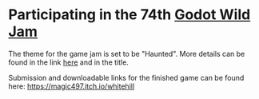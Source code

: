 # Participating in the 74th [Godot Wild Jam](https://godotwildjam.com/)

The theme for the game jam is set to be "Haunted". More details can be found in the link [here](https://godotwildjam.com/) and in the title.
 
Submission and downloadable links for the finished game can be found here: https://magic497.itch.io/whitehill
